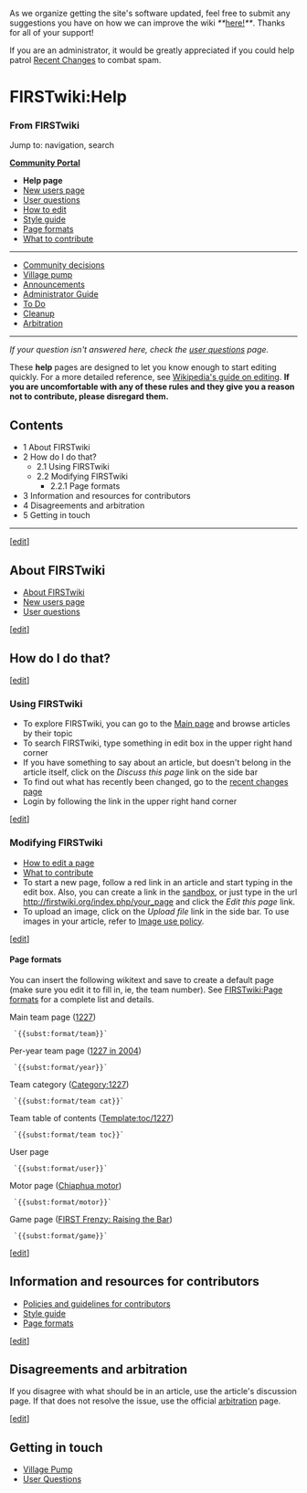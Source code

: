 As we organize getting the site's software updated, feel free to submit any
suggestions you have on how we can improve the wiki
_**_[here!](/index.php/User:Hallry/Suggestions "User:Hallry/Suggestions"
)_**_. Thanks for all of your support!

If you are an administrator, it would be greatly appreciated if you could help
patrol [Recent Changes](/index.php/Special:Recentchanges
"Special:Recentchanges" ) to combat spam.

# FIRSTwiki:Help

### From FIRSTwiki

Jump to: navigation, search

**[Community Portal](/index.php/FIRSTwiki:Community_portal "FIRSTwiki:Community portal" )**

  * ****Help page****
  * [New users page](/index.php/FIRSTwiki:New_users_page "FIRSTwiki:New users page" )
  * [User questions](/index.php/FIRSTwiki:User_questions "FIRSTwiki:User questions" )
  * [How to edit](/index.php/FIRSTwiki:How_does_one_edit_a_page "FIRSTwiki:How does one edit a page" )
  * [Style guide](/index.php/FIRSTwiki:Style_guide "FIRSTwiki:Style guide" )
  * [Page formats](/index.php/FIRSTwiki:Page_formats "FIRSTwiki:Page formats" )
  * [What to contribute](/index.php/FIRSTwiki:What_to_contribute "FIRSTwiki:What to contribute" )

* * *

  * [Community decisions](/index.php/FIRSTwiki:Community_decisions "FIRSTwiki:Community decisions" )
  * [Village pump](/index.php/FIRSTwiki:Village_pump "FIRSTwiki:Village pump" )
  * [Announcements](/index.php/FIRSTwiki:Announcements "FIRSTwiki:Announcements" )
  * [Administrator Guide](/index.php/FIRSTwiki:Guide_for_administrators "FIRSTwiki:Guide for administrators" )
  * [To Do](/index.php/FIRSTwiki:To_Do "FIRSTwiki:To Do" )
  * [Cleanup](/index.php/FIRSTwiki:Cleanup "FIRSTwiki:Cleanup" )
  * [Arbitration](/index.php/FIRSTwiki:Arbitration "FIRSTwiki:Arbitration" )  
---  
  
_If your question isn't answered here, check the [user
questions](/index.php/FIRSTwiki:User_Questions "FIRSTwiki:User Questions" )
page._

These **help** pages are designed to let you know enough to start editing
quickly. For a more detailed reference, see [Wikipedia's guide on
editing](http://www.wikipedia.org/wiki/How_to_edit_a_page
"wikipedia:How_to_edit_a_page" ). **If you are uncomfortable with any of these
rules and they give you a reason not to contribute, please disregard them.**

## Contents

  * 1 About FIRSTwiki
  * 2 How do I do that?
    * 2.1 Using FIRSTwiki
    * 2.2 Modifying FIRSTwiki
      * 2.2.1 Page formats
  * 3 Information and resources for contributors
  * 4 Disagreements and arbitration
  * 5 Getting in touch  
---  
  
[[edit](/index.php?title=FIRSTwiki:Help&action=edit&section=1 "Edit section:
About FIRSTwiki" )]

## About FIRSTwiki

  * [About FIRSTwiki](/index.php/FIRSTwiki:About "FIRSTwiki:About" )
  * [New users page](/index.php/FIRSTwiki:New_users_page "FIRSTwiki:New users page" )
  * [User questions](/index.php/FIRSTwiki:User_Questions "FIRSTwiki:User Questions" )

[[edit](/index.php?title=FIRSTwiki:Help&action=edit&section=2 "Edit section:
How do I do that?" )]

## How do I do that?

[[edit](/index.php?title=FIRSTwiki:Help&action=edit&section=3 "Edit section:
Using FIRSTwiki" )]

### Using FIRSTwiki

  * To explore FIRSTwiki, you can go to the [Main page](/index.php/Main_page "Main page" ) and browse articles by their topic 
  * To search FIRSTwiki, type something in edit box in the upper right hand corner 
  * If you have something to say about an article, but doesn't belong in the article itself, click on the _Discuss this page_ link on the side bar 
  * To find out what has recently been changed, go to the [recent changes page](/index.php/Special:Recentchanges "Special:Recentchanges" )
  * Login by following the link in the upper right hand corner 

[[edit](/index.php?title=FIRSTwiki:Help&action=edit&section=4 "Edit section:
Modifying FIRSTwiki" )]

### Modifying FIRSTwiki

  * [How to edit a page](/index.php/FIRSTwiki:How_does_one_edit_a_page "FIRSTwiki:How does one edit a page" )
  * [What to contribute](/index.php/FIRSTwiki:What_to_contribute "FIRSTwiki:What to contribute" )
  * To start a new page, follow a red link in an article and start typing in the edit box. Also, you can create a link in the [sandbox](/index.php/FIRSTwiki:Sandbox "FIRSTwiki:Sandbox" ), or just type in the url <http://firstwiki.org/index.php/your_page> and click the _Edit this page_ link. 
  * To upload an image, click on the _Upload file_ link in the side bar. To use images in your article, refer to [Image use policy](/index.php/Image_use_policy "Image use policy" ). 

[[edit](/index.php?title=FIRSTwiki:Help&action=edit&section=5 "Edit section:
Page formats" )]

####  Page formats

You can insert the following wikitext and save to create a default page (make
sure you edit it to fill in, ie, the team number). See [FIRSTwiki:Page
formats](/index.php/FIRSTwiki:Page_formats "FIRSTwiki:Page formats" ) for a
complete list and details.

Main team page ([1227](/index.php/1227 "1227" ))

     `{{subst:format/team}}`
Per-year team page ([1227 in 2004](/index.php/1227_in_2004 "1227 in 2004" ))

     `{{subst:format/year}}`
Team category ([Category:1227](/index.php/Category:1227 "Category:1227" ))

     `{{subst:format/team cat}}`
Team table of contents ([Template:toc/1227](/index.php/Template:Toc/1227
"Template:Toc/1227" ))

     `{{subst:format/team toc}}`
User page

     `{{subst:format/user}}`
Motor page ([Chiaphua motor](/index.php/Chiaphua_motor "Chiaphua motor" ))

     `{{subst:format/motor}}`
Game page ([FIRST Frenzy: Raising the
Bar](/index.php/FIRST_Frenzy:_Raising_the_Bar "FIRST Frenzy: Raising the Bar"
))

     `{{subst:format/game}}`

[[edit](/index.php?title=FIRSTwiki:Help&action=edit&section=6 "Edit section:
Information and resources for contributors" )]

## Information and resources for contributors

  * [Policies and guidelines for contributors](/index.php/FIRSTwiki:Policies_and_guidelines_for_contributors "FIRSTwiki:Policies and guidelines for contributors" )
  * [Style guide](/index.php/FIRSTwiki:Style_guide "FIRSTwiki:Style guide" )
  * [Page formats](/index.php/FIRSTwiki:Page_formats "FIRSTwiki:Page formats" )

[[edit](/index.php?title=FIRSTwiki:Help&action=edit&section=7 "Edit section:
Disagreements and arbitration" )]

##  Disagreements and arbitration

If you disagree with what should be in an article, use the article's
discussion page. If that does not resolve the issue, use the official
[arbitration](/index.php/FIRSTwiki:Arbitration "FIRSTwiki:Arbitration" ) page.

[[edit](/index.php?title=FIRSTwiki:Help&action=edit&section=8 "Edit section:
Getting in touch" )]

## Getting in touch

  * [Village Pump](/index.php/FIRSTwiki:Village_pump "FIRSTwiki:Village pump" )
  * [User Questions](/index.php/FIRSTwiki:User_Questions "FIRSTwiki:User Questions" )

